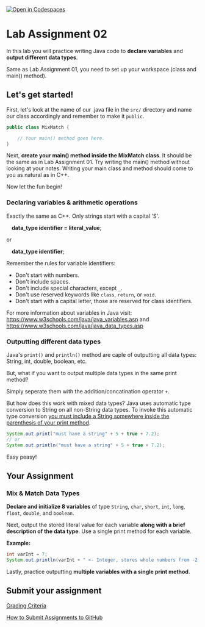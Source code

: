 [![Open in Codespaces](https://classroom.github.com/assets/launch-codespace-2972f46106e565e64193e422d61a12cf1da4916b45550586e14ef0a7c637dd04.svg)](https://classroom.github.com/open-in-codespaces?assignment_repo_id=17981320)
# Lab Assignment 02

In this lab you will practice writing Java code to **declare variables** and **output different data types**.

Same as Lab Assignment 01, you need to set up your workspace (class and main() method).

## Let's get started!

First, let's look at the name of our .java file in the `src/` directory and name our class accordingly and remember to make it `public`.

```java
public class MixMatch {

	// Your main() method goes here.
}
```

Next, **create your main() method inside the MixMatch class**. It should be the same as in Lab Assignment 01. Try writing the main() method without looking at your notes. Writing your main class and method should come to you as natural as in C++.

Now let the fun begin!

### Declaring variables & arithmetic operations

Exactly the same as C++. Only strings start with a capital 'S'.

&emsp;**data_type identifier = literal_value**;

or

&emsp;**data_type identifier**;

Remember the rules for variable identifiers: 
* Don't start with numbers.
* Don't include spaces.
* Don't include special characters, except `_`.
* Don't use reserved keywords like `class`, `return`, or `void`.
* Don't start with a capital letter, those are reserved for class identifiers.

For more information about variables in Java visit: https://www.w3schools.com/java/java_variables.asp and https://www.w3schools.com/java/java_data_types.asp 

### Outputting different data types

Java's `print()` and `println()` method are caple of outputting all data types: String, int, double, boolean, etc.

But, what if you want to output multiple data types in the same print method?

Simply seperate them with the addition/concatination operator `+`.

But how does this work with mixed data types? Java uses automatic type conversion to String on all non-String data types. To invoke this automatic type conversion <ins>you must include a String somewhere inside the parenthesis of your print method</ins>.

```java
System.out.print("must have a string" + 5 + true + 7.2);
// or
System.out.println("must have a string" + 5 + true + 7.2);
```

Easy peasy!

## Your Assignment

### Mix & Match Data Types

**Declare and initialize 8 variables** of type `String`, `char`, `short`, `int`, `long`, `float`, `double`, and `boolean`. 

Next, output the stored literal value for each variable **along with a brief description of the data type**. Use a single print method for each variable.

**Example:**
```java
int varInt = 7;
System.out.println(varInt + " <- Integer, stores whole numbers from -2,147,483,648 to 2,147,483,647");
```
Lastly, practice outputting **multiple variables with a single print method**.

## Submit your assignment

[Grading Criteria](https://joselitoguardado.dev/3326/labs/Lab_02.pdf)

[How to Submit Assignments to GitHub](https://joselitoguardado.dev/3326/How_to_Submit_Assignments_to_GitHub.pdf)

